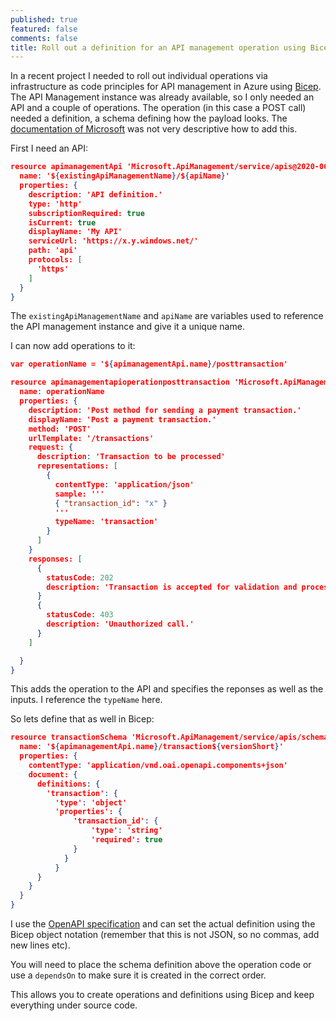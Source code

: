 ```yaml
---
published: true
featured: false
comments: false
title: Roll out a definition for an API management operation using Bicep
---
```

In a recent project I needed to roll out individual operations via infrastructure as code principles for API management in Azure using [Bicep](https://github.com/Azure/bicep). The API Management instance was already available, so I only needed an API and a couple of operations. The operation (in this case a POST call) needed a definition, a schema defining how the payload looks. The [documentation of Microsoft](https://docs.microsoft.com/en-us/azure/templates/microsoft.apimanagement/2019-01-01/service/apis/schemas?tabs=bicep) was not very descriptive how to add this.

First I need an API:

```json
resource apimanagementApi 'Microsoft.ApiManagement/service/apis@2020-06-01-preview' = {
  name: '${existingApiManagementName}/${apiName}'
  properties: {
    description: 'API definition.'
    type: 'http'   
    subscriptionRequired: true
    isCurrent: true
    displayName: 'My API'
    serviceUrl: 'https://x.y.windows.net/'
    path: 'api'
    protocols: [
      'https'
    ]
  }
}
```

The `existingApiManagementName` and `apiName` are variables used to reference the API management instance and give it a unique name.

I can now add operations to it:

```json
var operationName = '${apimanagementApi.name}/posttransaction'

resource apimanagementapioperationposttransaction 'Microsoft.ApiManagement/service/apis/operations@2020-06-01-preview' = {
  name: operationName
  properties: {
    description: 'Post method for sending a payment transaction.'
    displayName: 'Post a payment transaction.'
    method: 'POST' 
    urlTemplate: '/transactions'
    request: {
      description: 'Transaction to be processed'     
      representations: [
        {
          contentType: 'application/json'
          sample: '''
          { "transaction_id": "x" }
          '''        
          typeName: 'transaction'
        }
      ]
    }
    responses: [
      {
        statusCode: 202
        description: 'Transaction is accepted for validation and processing.'
      }
      {
        statusCode: 403
        description: 'Unauthorized call.'
      }
    ]

  }
}
```

This adds the operation to the API and specifies the reponses as well as the inputs. I reference the `typeName` here.

So lets define that as well in Bicep:

```json
resource transactionSchema 'Microsoft.ApiManagement/service/apis/schemas@2020-06-01-preview' = {
  name: '${apimanagementApi.name}/transaction${versionShort}'
  properties: {
    contentType: 'application/vnd.oai.openapi.components+json'
    document: {     
      definitions: {
        'transaction': {
          'type': 'object'
          'properties': {
              'transaction_id': {
                  'type': 'string'
                  'required': true
              }
            }
          }
      }
    }
  }
}

```

I use the [OpenAPI specification](https://swagger.io/docs/specification/data-models/) and can set the actual definition using the Bicep object notation (remember that this is not JSON, so no commas, add new lines etc). 

You will need to place the schema definition above the operation code or use a `dependsOn` to make sure it is created in the correct order.

This allows you to create operations and definitions using Bicep and keep everything under source code.


